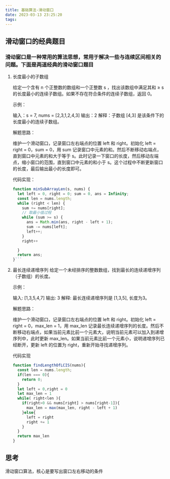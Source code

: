 ```yaml
---
title: 基础算法-滑动窗口
date: 2023-03-13 23:25:20
tags:
---
```

## 滑动窗口的经典题目

### 滑动窗口是一种常用的算法思想，常用于解决一些与连续区间相关的问题。下面是两道经典的滑动窗口题目

1. 长度最小的子数组

      给定一个含有 n 个正整数的数组和一个正整数 s ，找出该数组中满足其和 ≥ s 的长度最小的连续子数组。如果不存在符合条件的连续子数组，返回 0。

      示例：

      输入：s = 7, nums = [2,3,1,2,4,3]
      输出：2
      解释：子数组 [4,3] 是该条件下的长度最小的连续子数组。

      解题思路：

      维护一个滑动窗口，记录窗口左右端点的位置 left 和 right。初始化 left = right = 0，sum = 0，用 sum 记录窗口中元素的和。然后不断移动右端点，直到窗口中元素的和大于等于 s。此时记录一下窗口的长度，然后移动左端点，缩小窗口的范围，直到窗口中元素的和小于 s。这个过程中不断更新窗口的长度，最后输出最小的长度即可。

      代码实现：

      ```javascript
      function minSubArrayLen(s, nums) {
        let left = 0, right = 0; sum = 0, ans = Infinity;
        const len = nums.length;
        while (right < len) {
          sum += nums[right];
          // 取最小值过程
          while (sum >= s) {
            ans = Math.min(ans, right - left + 1);
            sum -= nums[left];
            left++;
          }
          right++

        }
        return ans;
      }```

2. 最长连续递增序列
      给定一个未经排序的整数数组，找到最长的连续递增序列（子数组）的长度。

      示例：

      输入: [1,3,5,4,7]
      输出: 3
      解释: 最长连续递增序列是 [1,3,5], 长度为3。

      解题思路：

      维护一个滑动窗口，记录窗口左右端点的位置 left 和 right。初始化 left = right = 0，max_len = 1，用 max_len 记录最长连续递增序列的长度。然后不断移动右端点，如果当前元素比前一个元素大，说明当前元素可以加入到递增序列中，此时更新 max_len。如果当前元素比前一个元素小，说明递增序列已经断开，更新 left 的位置为 right，重新开始寻找递增序列。

      代码实现

      ```javascript
      function findLengthOfLCIS(nums){
        const len = nums.length;
        if(len === 0){
          return 0;
        }
        let left = 0,right = 0
        let max_len = 1
        while( right<len ){
          if(right>0 && nums[right] > nums[right-1]){
            max_len = max(max_len, right - left + 1)
          }else{
            left = right
            right += 1
          }
        }
        return max_len
      }
      ```

## 思考

滑动窗口算法，核心是要写出窗口左右移动的条件
